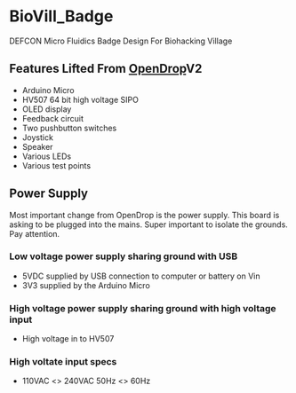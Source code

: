 # BioVill_Badge
DEFCON Micro Fluidics Badge Design For Biohacking Village

## Features Lifted From [OpenDrop](https://github.com/GaudiLabs/OpenDrop)V2
* Arduino Micro
* HV507 64 bit high voltage SIPO
* OLED display 
* Feedback circuit 
* Two pushbutton switches
* Joystick
* Speaker
* Various LEDs
* Various test points
	
	
	
## Power Supply	
Most important change from OpenDrop is the power supply. This board is asking to be plugged into the mains. Super important to isolate the grounds. Pay attention.

### Low voltage power supply sharing ground with USB 

* 5VDC supplied by USB connection to computer or battery on Vin
* 3V3 supplied by the Arduino Micro
		
### High voltage power supply sharing ground with high voltage input

* High voltage in to HV507

### High voltate input specs

* 110VAC <> 240VAC 50Hz <> 60Hz
